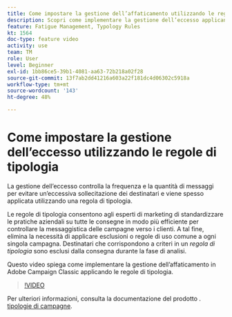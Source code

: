```yaml
---
title: Come impostare la gestione dell’affaticamento utilizzando le regole di tipologia in Adobe Campaign Classic
description: Scopri come implementare la gestione dell’eccesso applicando le regole di tipologia.
feature: Fatigue Management, Typology Rules
kt: 1564
doc-type: feature video
activity: use
team: TM
role: User
level: Beginner
exl-id: 1bb86ce5-39b1-4081-aa63-72b218a02f28
source-git-commit: 13f7ab2dd41216a603a22f181dc4d06302c5918a
workflow-type: tm+mt
source-wordcount: '143'
ht-degree: 48%

---
```


# Come impostare la gestione dell’eccesso utilizzando le regole di tipologia

La gestione dell’eccesso controlla la frequenza e la quantità di messaggi per evitare un’eccessiva sollecitazione dei destinatari e viene spesso applicata utilizzando una regola di tipologia.

Le regole di tipologia consentono agli esperti di marketing di standardizzare le pratiche aziendali su tutte le consegne in modo più efficiente per controllare la messaggistica delle campagne verso i clienti. A tal fine, elimina la necessità di applicare esclusioni o regole di uso comune a ogni singola campagna. Destinatari che corrispondono a criteri in un *regola di tipologia* sono esclusi dalla consegna durante la fase di analisi.

Questo video spiega come implementare la gestione dell’affaticamento in Adobe Campaign Classic applicando le regole di tipologia.

>[!VIDEO](https://video.tv.adobe.com/v/25090?quality=12&learn=on)

Per ulteriori informazioni, consulta la documentazione del prodotto . [tipologie di campagne](https://experienceleague.adobe.com/docs/campaign-classic/using/orchestrating-campaigns/campaign-optimization/about-campaign-typologies.html?lang=it).
